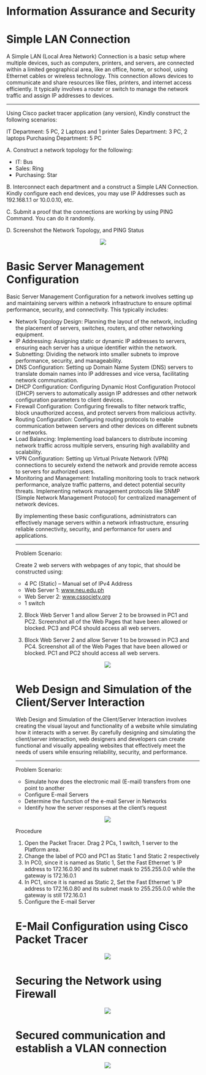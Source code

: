 # Information Assurance and Security

# Simple LAN Connection

A Simple LAN (Local Area Network) Connection is a basic setup where multiple devices, such as computers, printers, and servers, are connected within a limited geographical area, like an office, home, or school, using Ethernet cables or wireless technology. This connection allows devices to communicate and share resources like files, printers, and internet access efficiently. It typically involves a router or switch to manage the network traffic and assign IP addresses to devices.
____________________________________________________________________

Using Cisco packet tracer application (any version), Kindly construct the following scenarios:

IT Department: 5 PC, 2 Laptops and 1 printer
Sales Department: 3 PC, 2 laptops
Purchasing Department: 5 PC

 A. Construct a network topology for the following:
- IT: Bus
- Sales: Ring
- Purchasing: Star
  
 B. Interconnect each department and a construct a Simple LAN Connection. Kindly configure each
end devices, you may use IP Addresses such as 192.168.1.1 or 10.0.0.10, etc.

 C. Submit a proof that the connections are working by using PING Command. You can do it
randomly.

 D. Screenshot the Network Topology, and PING Status

<p align="center">
  <img src="https://github.com/SG-Hangaan/Cisco/assets/127215110/6e862b87-d36b-4f82-8d26-a56e8e9c3263"/>
</p>

# Basic Server Management Configuration
Basic Server Management Configuration for a network involves setting up and maintaining servers within a network infrastructure to ensure optimal performance, security, and connectivity. This typically includes:

<ul>
<li>Network Topology Design: Planning the layout of the network, including the placement of servers, switches, routers, and other networking equipment.

<li>IP Addressing: Assigning static or dynamic IP addresses to servers, ensuring each server has a unique identifier within the network.

<li>Subnetting: Dividing the network into smaller subnets to improve performance, security, and manageability.

<li>DNS Configuration: Setting up Domain Name System (DNS) servers to translate domain names into IP addresses and vice versa, facilitating network communication.

<li>DHCP Configuration: Configuring Dynamic Host Configuration Protocol (DHCP) servers to automatically assign IP addresses and other network configuration parameters to client devices.

<li>Firewall Configuration: Configuring firewalls to filter network traffic, block unauthorized access, and protect servers from malicious activity.

<li>Routing Configuration: Configuring routing protocols to enable communication between servers and other devices on different subnets or networks.

<li>Load Balancing: Implementing load balancers to distribute incoming network traffic across multiple servers, ensuring high availability and scalability.

<li>VPN Configuration: Setting up Virtual Private Network (VPN) connections to securely extend the network and provide remote access to servers for authorized users.

<li>Monitoring and Management: Installing monitoring tools to track network performance, analyze traffic patterns, and detect potential security threats. Implementing network management protocols like SNMP (Simple Network Management Protocol) for centralized management of network devices.

By implementing these basic configurations, administrators can effectively manage servers within a network infrastructure, ensuring reliable connectivity, security, and performance for users and applications.
____________________________________________________________________
Problem Scenario:

Create 2 web servers with webpages of any topic, that should be constructed using: 
- 4 PC (Static) – Manual set of IPv4 Address
-  Web Server 1: www.neu.edu.ph
- Web Server 2: www.cssociety.org
-  1 switch

2. Block Web Server 1 and allow Server 2 to be browsed in PC1 and PC2. Screenshot all of the Web
Pages that have been allowed or blocked. PC3 and PC4 should access all web servers.

3. Block Web Server 2 and allow Server 1 to be browsed in PC3 and PC4. Screenshot all of the Web
Pages that have been allowed or blocked. PC1 and PC2 should access all web servers.

<p align="center">
  <img src="https://github.com/SG-Hangaan/Cisco/assets/127215110/273ea5dc-47a6-4a13-891b-e1470585399d"/>
</p>



# Web Design and Simulation of the Client/Server Interaction

Web Design and Simulation of the Client/Server Interaction involves creating the visual layout and functionality of a website while simulating how it interacts with a server. By carefully designing and simulating the client/server interaction, web designers and developers can create functional and visually appealing websites that effectively meet the needs of users while ensuring reliability, security, and performance.

____________________________________________________________________
Problem Scenario:

- Simulate how does the electronic mail (E-mail) transfers from one point to another
- Configure E-mail Servers
- Determine the function of the e-mail Server in Networks
- Identify how the server responses at the client’s request

<p align="center">
  <img src="https://github.com/SG-Hangaan/Cisco/assets/127215110/1ebcdd35-25b2-44f1-bb51-40bc93638b6f"/>
</p>

Procedure
1. Open the Packet Tracer. Drag 2 PCs, 1 switch, 1 server to the Platform area.
2. Change the label of PC0 and PC1 as Static 1 and Static 2 respectively
3. In PC0, since it is named as Static 1, Set the Fast Ethernet ‘s IP address to 172.16.0.90 and its
subnet mask to 255.255.0.0 while the gateway is 172.16.0.1
4. In PC1, since it is named as Static 2, Set the Fast Ethernet ‘s IP address to 172.16.0.80 and its
subnet mask to 255.255.0.0 while the gateway is still 172.16.0.1
5. Configure the E-mail Server




















# E-Mail Configuration using Cisco Packet Tracer
<p align="center">
  <img src="https://github.com/SG-Hangaan/Cisco/assets/127215110/86f4f6fb-f04d-47ec-a251-d11bc308e5c2"/>
</p>

# Securing the Network using Firewall
<p align="center">
  <img src="https://github.com/SG-Hangaan/Cisco/assets/127215110/56e94709-217a-413d-b43f-87fd1d8cc5ee"/>
</p>

# Secured communication and establish a VLAN connection
<p align="center">
  <img src="https://github.com/SG-Hangaan/Cisco/assets/127215110/717749da-ef67-4ce7-8e0e-523b66898f68"/>
</p>
